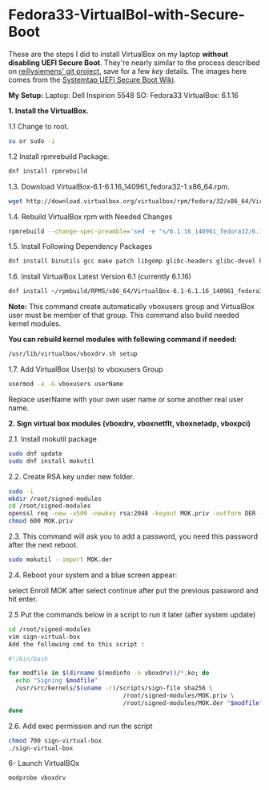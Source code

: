 # Fedora33-VirtualBol-with-Secure-Boot

These are the steps I did to install VirtualBox on my laptop **without disabling UEFI Secure Boot**. They're nearly similar to the process described
on [reillysiemens' git project][reillysiemensgitproject], save for a few _key_ details. The images here
comes from the [Systemtap UEFI Secure Boot Wiki][systemtap].

**My Setup:**
Laptop: Dell Inspirion 5548
SO: Fedora33
VirtualBox: 6.1.16

**1. Install the VirtualBox.**

1.1 Change to root.
```bash 
su or sudo -i 
```

1.2 Install rpmrebuild Package.
```bash 
dnf install rpmrebuild
```

1.3. Download VirtualBox-6.1-6.1.16_140961_fedora32-1.x86_64.rpm.
```bash
wget http://download.virtualbox.org/virtualbox/rpm/fedora/32/x86_64/VirtualBox-6.1-6.1.16_140961_fedora32-1.x86_64.rpm
```

1.4. Rebuild VirtualBox rpm with Needed Changes
```bash
rpmrebuild --change-spec-preamble='sed -e "s/6.1.16_140961_fedora32/6.1.16_140961_fedora33/"' --change-spec-requires='sed -e "s/python(abi) = 3.8/python(abi) >= 3.8/"' --package VirtualBox-6.1-6.1.16_140961_fedora32-1.x86_64.rpm
```

1.5. Install Following Dependency Packages
```bash
dnf install binutils gcc make patch libgomp glibc-headers glibc-devel kernel-headers kernel-devel dkms qt5-qtx11extras libxkbcommon
```

1.6. Install VirtualBox Latest Version 6.1 (currently 6.1.16)
```bash
dnf install ~/rpmbuild/RPMS/x86_64/VirtualBox-6.1-6.1.16_140961_fedora33-1.x86_64.rpm
```

**Note:**
This command create automatically vboxusers group and VirtualBox user must be member of that group.
This command also build needed kernel modules.

**You can rebuild kernel modules with following command if needed:**
```bash
/usr/lib/virtualbox/vboxdrv.sh setup
```

1.7. Add VirtualBox User(s) to vboxusers Group
```bash
usermod -a -G vboxusers userName
```
Replace userName with your own user name or some another real user name.

**2. Sign virtual box modules (vboxdrv, vboxnetflt, vboxnetadp, vboxpci)**

2.1. Install mokutil package
```bash
sudo dnf update
sudo dnf install mokutil
```

2.2. Create RSA key under new folder.
```bash
sudo -i
mkdir /root/signed-modules
cd /root/signed-modules
openssl req -new -x509 -newkey rsa:2048 -keyout MOK.priv -outform DER -out MOK.der -nodes -days 36500 -subj "/CN=VirtualBox/"
chmod 600 MOK.priv
```

2.3. This command will ask you to add a password, you need this password after the next reboot.
```bash
sudo mokutil --import MOK.der
```

2.4. Reboot your system and a blue screen appear:
 
 select Enroll MOK
 after select continue 
 after put the previous password and hit enter.

2.5 Put the commands below in a script to run it later (after system update)
```bash
cd /root/signed-modules
vim sign-virtual-box
Add the following cmd to this script :

#!/bin/bash

for modfile in $(dirname $(modinfo -n vboxdrv))/*.ko; do
  echo "Signing $modfile"
  /usr/src/kernels/$(uname -r)/scripts/sign-file sha256 \
                                /root/signed-modules/MOK.priv \
                                /root/signed-modules/MOK.der "$modfile"
done
```

2.6. Add exec permission and run the script
```bash
chmod 700 sign-virtual-box
./sign-virtual-box 
```

6- Launch VirtualBOx
```bash
modprobe vboxdrv
```



[reillysiemensgitproject]: https://gist.github.com/reillysiemens/ac6bea1e6c7684d62f544bd79b2182a4
[systemtap]: https://sourceware.org/systemtap/wiki/SecureBootandando
